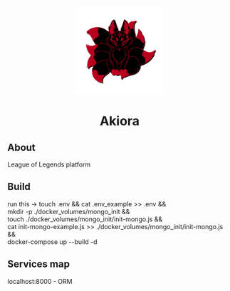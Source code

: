 <div align="center">
  <img src="/assets/pics/svg/Logo _ foxy.svg" alt="Логотип проекта" width="200"/>
  
  # Akiora

  
</div>


## About

League of Legends platform 

## Build
run this ->
touch .env && cat .env_example >> .env && \
mkdir -p ./docker_volumes/mongo_init && \
touch ./docker_volumes/mongo_init/init-mongo.js && \
cat init-mongo-example.js >> ./docker_volumes/mongo_init/init-mongo.js && \
docker-compose up --build -d

## Services map
localhost:8000 - ORM

